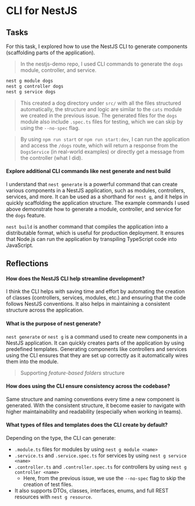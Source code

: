 # CLI for NestJS

## Tasks
For this task, I explored how to use the NestJS CLI to generate components (scaffolding parts of the application).

> In the nestjs-demo repo, I used CLI commands to generate the `dogs` module, controller, and service.
``` bash
nest g module dogs
nest g controller dogs
nest g service dogs
```
> This created a dog directory under `src/` with all the files structured automatically, the structure and logic are similar to the `cats` module we created in the previous issue. The generated files for the `dogs` module also include `.spec.ts` files for testing, which we can skip by using the `--no-spec` flag.

> By using `npm run start` or `npm run start:dev`, I can run the application and access the `/dogs` route, which will return a response from the `DogsService` (in real-world examples) or directly get a message from the controller (what I did).

#### Explore additional CLI commands like nest generate and nest build
I understand that `nest generate` is a powerful command that can create various components in a NestJS application, such as modules, controllers, services, and more. It can be used as a shorthand for `nest g`, and it helps in quickly scaffolding the application structure. The example commands I used above demonstrate how to generate a module, controller, and service for the `dogs` feature.

`nest build` is another command that compiles the application into a distributable format, which is useful for production deployment. It ensures that Node.js can run the application by transpiling TypeScript code into JavaScript.


## Reflections
#### How does the NestJS CLI help streamline development?
I think the CLI helps with saving time and effort by automating the creation of classes (controllers, services, modules, etc.) and ensuring that the code follows NestJS conventions. It also helps in maintaining a consistent structure across the application.

#### What is the purpose of nest generate?
`nest generate` or `nest g` is a command used to create new components in a NestJS application. It can quickly creates parts of the application by using predefined templates. Generating components like controllers and services using the CLI ensures that they are set up correctly as it automatically wires them into the module.
> Supporting *feature-based folders* structure

#### How does using the CLI ensure consistency across the codebase?
Same structure and naming conventions every time a new component is generated. With the consistent structure, it become easier to navigate with higher maintainability and readability (especially when working in teams).

#### What types of files and templates does the CLI create by default?
Depending on the type, the CLI can generate:
- `.module.ts` files for modules by using `nest g module <name>`
- `.service.ts` and `.service.spec.ts` for services by using `nest g service <name>`
- `.controller.ts` and `.controller.spec.ts` for controllers by using `nest g controller <name>`
    - Here, from the previous issue, we use the `--no-spec` flag to skip the creation of test files.
- It also supports DTOs, classes, interfaces, enums, and full REST resources with `nest g resource`.
